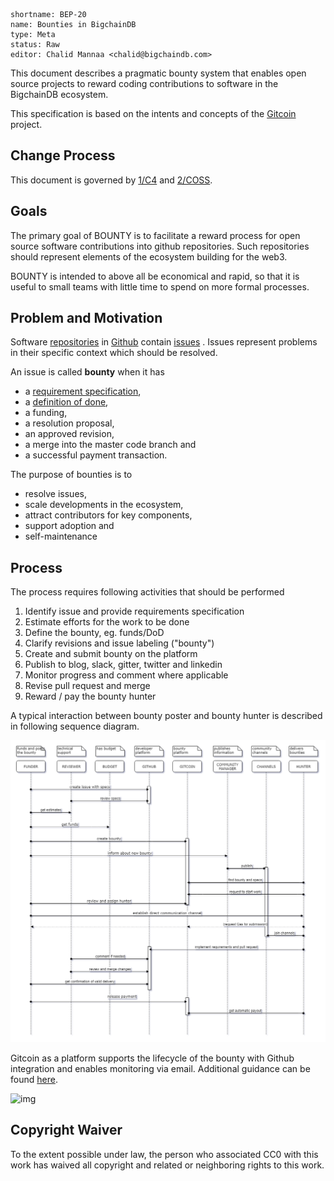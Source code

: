 ```
shortname: BEP-20
name: Bounties in BigchainDB
type: Meta
status: Raw
editor: Chalid Mannaa <chalid@bigchaindb.com>
```

This document describes a pragmatic bounty system that enables open source projects to reward coding contributions to software in the BigchainDB ecosystem.

This specification is based on the intents and concepts of the [Gitcoin](https://gitcoin.co/) project.
## Change Process
This document is governed by [1/C4](../1/README.md) and  [2/COSS](../2/README.md).

## Goals
The primary goal of BOUNTY is to facilitate a reward process for open source software contributions into github repositories. Such repositories should represent elements of the ecosystem building for the web3. 

BOUNTY is intended to above all be economical and rapid, so that it is useful to small teams with little time to spend on more formal processes.

## Problem and Motivation
Software [repositories](https://help.github.com/articles/about-repositories/) in [Github](https://github.com/) contain [issues](https://guides.github.com/features/issues/) . Issues represent problems in their specific context which should be resolved. 

An issue is called **bounty** when it has 

* a [requirement specification](https://en.wikipedia.org/wiki/Software_requirements_specification), 
* a [definition of done](https://www.scrum.org/resources/blog/walking-through-definition-done), 
* a funding,
* a resolution proposal, 
* an approved revision, 
* a merge into the master code branch and 
* a successful payment transaction. 

The purpose of bounties is to 
 * resolve issues,
 * scale developments in the ecosystem,
 * attract contributors for key components,
 * support adoption and
 * self-maintenance
 
## Process
The process requires following activities that should be performed

1. Identify issue and provide requirements specification 
1. Estimate efforts for the work to be done
1. Define the bounty, eg. funds/DoD
1. Clarify revisions and issue labeling ("bounty")
1. Create and submit bounty on the platform
1. Publish to blog, slack, gitter, twitter and linkedin
1. Monitor progress and comment where applicable
1. Revise pull request and merge
1. Reward / pay the bounty hunter

A typical interaction between bounty poster and bounty hunter is described in following sequence diagram.

![img](bounty_sequence.png)


Gitcoin as a platform supports the lifecycle of the bounty with Github integration and enables monitoring via email. Additional guidance can be found [here](https://docs.google.com/document/d/1_U9IdDN8FIRMGAdLWCMl2BnqCTAv558QvyJiSWQfkbs/edit?usp=sharing).

![img](https://github.com/gitcoinco/web/raw/master/docs/bounty_flow.png) 

## Copyright Waiver
To the extent possible under law, the person who associated CC0 with this work has waived all copyright and related or neighboring rights to this work.